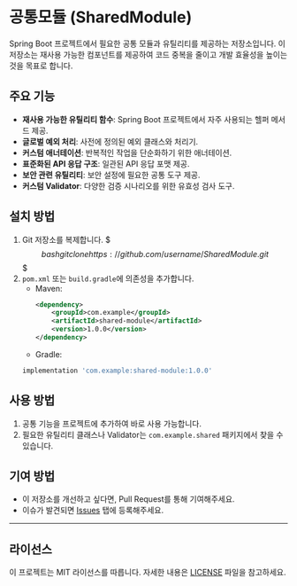 # 공통모듈 (SharedModule)

Spring Boot 프로젝트에서 필요한 공통 모듈과 유틸리티를 제공하는 저장소입니다. 이 저장소는 재사용 가능한 컴포넌트를 제공하여 코드 중복을 줄이고 개발 효율성을 높이는 것을 목표로 합니다.

## 주요 기능

- **재사용 가능한 유틸리티 함수**: Spring Boot 프로젝트에서 자주 사용되는 헬퍼 메서드 제공.
- **글로벌 예외 처리**: 사전에 정의된 예외 클래스와 처리기.
- **커스텀 애너테이션**: 반복적인 작업을 단순화하기 위한 애너테이션.
- **표준화된 API 응답 구조**: 일관된 API 응답 포맷 제공.
- **보안 관련 유틸리티**: 보안 설정에 필요한 공통 도구 제공.
- **커스텀 Validator**: 다양한 검증 시나리오를 위한 유효성 검사 도구.

## 설치 방법

1. Git 저장소를 복제합니다.
   $$$bash
   git clone https://github.com/username/SharedModule.git
   $$$
2. `pom.xml` 또는 `build.gradle`에 의존성을 추가합니다.
   - Maven:
     ```xml
     <dependency>
         <groupId>com.example</groupId>
         <artifactId>shared-module</artifactId>
         <version>1.0.0</version>
     </dependency>
     ```
   - Gradle:
    ```gradle
    implementation 'com.example:shared-module:1.0.0'
    ```

## 사용 방법

1. 공통 기능을 프로젝트에 추가하여 바로 사용 가능합니다.
2. 필요한 유틸리티 클래스나 Validator는 `com.example.shared` 패키지에서 찾을 수 있습니다.

## 기여 방법

- 이 저장소를 개선하고 싶다면, Pull Request를 통해 기여해주세요.
- 이슈가 발견되면 [Issues](https://github.com/taehui8260/springboot-common-modules/issues) 탭에 등록해주세요.

---

## 라이선스

이 프로젝트는 MIT 라이선스를 따릅니다. 자세한 내용은 [LICENSE](LICENSE) 파일을 참고하세요.
